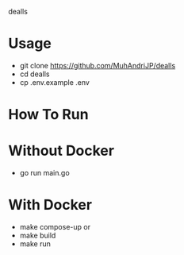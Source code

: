 dealls

# Usage
- git clone https://github.com/MuhAndriJP/dealls
- cd dealls
- cp .env.example .env

# How To Run

# Without Docker
- go run main.go

# With Docker
- make compose-up
or
- make build
- make run
